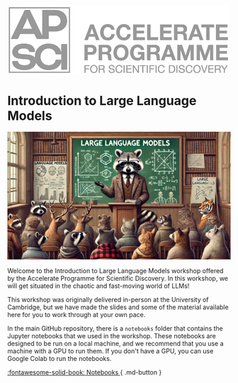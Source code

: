 <a href="https://acceleratescience.github.io/">
    <img src="./imgs/full_acc.png" alt="Logo" width=500>
</a>

# Introduction to Large Language Models

<img src="./imgs/raccoon.webp" alt="Who doesn't love a cat picture" style="width:800px;"/>

Welcome to the Introduction to Large Language Models workshop offered by the Accelerate Programme for Scientific Discovery. In this workshop, we will get situated in the chaotic and fast-moving world of LLMs!

This workshop was originally delivered in-person at the University of Cambridge, but we have made the slides and some of the material available here for you to work through at your own pace.

In the main GitHub repository, there is a `notebooks` folder that contains the Jupyter notebooks that we used in the workshop. These notebooks are designed to be run on a local machine, and we recommend that you use a machine with a GPU to run them. If you don't have a GPU, you can use Google Colab to run the notebooks.

[:fontawesome-solid-book:  Notebooks ](https://github.com/acceleratescience/large-language-models/tree/main/notebooks){ .md-button }

